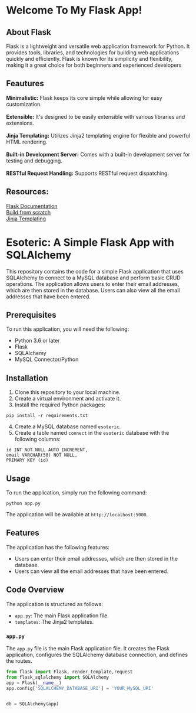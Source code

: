 
<!DOCTYPE html>
<html lang="en">

<head>
  <meta charset="UTF-8" />
  <meta name="viewport" content="width=device-width, initial-scale=1.0" />
  <link rel="stylesheet" href="style.css" />

</head>

<body>
  <h1>
    Welcome To My Flask App!
  </h1>
  <h2>About Flask</h2>
  <p>
    Flask is a lightweight and versatile web application framework for Python. It provides tools, libraries, and technologies for building web applications quickly and efficiently. Flask is known for its simplicity and flexibility, making it a great choice for both beginners and experienced developers
  </p>
  
  <h2>Feautures</h2>
  <p><b>Minimalistic:</b> Flask keeps its core simple while allowing for easy customization.<br><br>
<b>Extensible:</b> It's designed to be easily extensible with various libraries and extensions.<br><br>
<b>Jinja Templating:</b> Utilizes Jinja2 templating engine for flexible and powerful HTML rendering.<br><br>
<b>Built-in Development Server:</b> Comes with a built-in development server for testing and debugging.<br><br>
<b>RESTful Request Handling:</b> Supports RESTful request dispatching.</p>  

  <h2>Resources:</h2>
    <a href="https://flask.palletsprojects.com/en/3.0.x/">Flask Documentation</a><br>
    <a href="https://realpython.com/flask-project/">Build from scratch</a><br>
    <a href="https://jinja.palletsprojects.com/en/3.1.x/">Jinja Templating</a>
    
</body>

</html>

 # Esoteric: A Simple Flask App with SQLAlchemy

This repository contains the code for a simple Flask application that uses SQLAlchemy to connect to a MySQL database and perform basic CRUD operations. The application allows users to enter their email addresses, which are then stored in the database. Users can also view all the email addresses that have been entered.

## Prerequisites

To run this application, you will need the following:

* Python 3.6 or later
* Flask
* SQLAlchemy
* MySQL Connector/Python

## Installation

1. Clone this repository to your local machine.
2. Create a virtual environment and activate it.
3. Install the required Python packages:

```
pip install -r requirements.txt
```

4. Create a MySQL database named `esoteric`.
5. Create a table named `connect` in the `esoteric` database with the following columns:

```
id INT NOT NULL AUTO_INCREMENT,
email VARCHAR(50) NOT NULL,
PRIMARY KEY (id)
```

## Usage

To run the application, simply run the following command:

```
python app.py
```

The application will be available at `http://localhost:5000`.

## Features

The application has the following features:

* Users can enter their email addresses, which are then stored in the database.
* Users can view all the email addresses that have been entered.

## Code Overview

The application is structured as follows:

* `app.py`: The main Flask application file.
* `templates`: The Jinja2 templates.

### `app.py`

The `app.py` file is the main Flask application file. It creates the Flask application, configures the SQLAlchemy database connection, and defines the routes.

```python
from flask import Flask, render_template,request
from flask_sqlalchemy import SQLAlchemy
app = Flask(__name__)
app.config['SQLALCHEMY_DATABASE_URI'] = 'YOUR_MySQL_URI'


db = SQLAlchemy(app)
```


